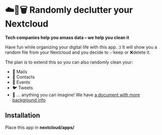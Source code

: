 # ☁️🔀🗑️ ️Randomly declutter your Nextcloud

**Tech companies help you amass data – we help you clean it**

Have fun while organizing your digital life with this app. :) It will show you a random file from your Nextcloud and you decide to ✅keep or ❌delete it.

The plan is to extend this so you can also randomly clean your:
- 💌 Mails
- 👥 Contacts
- 📆 Events
- 🐦 Tweets
- 🎉 … anything you can imagine! We have [a document with more background info](https://github.com/randomdeclutter/randomdeclutter-meta#%EF%B8%8F-random-declutter)


## Installation

Place this app in **nextcloud/apps/**
